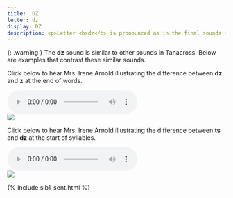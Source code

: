 ```yaml
---
title:  DZ
letter: dz
display: DZ
description: <p>Letter <b>dz</b> is pronounced as in the final sounds in English la<b>ds</b> and pa<b>ds</b>. This is a voiced sound (made with the vocal cords vibrating) and is distinct from  z.</p>
---
```






{: .warning }
The <b>dz</b> sound is similar to other sounds in Tanacross. Below are examples that contrast these similar sounds.


Click below to hear Mrs. Irene Arnold illustrating the difference between <b>dz</b> and <b>z</b> at the end of words.

<div class="audiobox">
<div class="audio">
<audio controls src="{{ site.baseurl }}/assets/audio/dz_z_comp.mp3" type="audio/mpeg">Your browser does not support the audio element.</audio>
</div>
<div class="text">
<img src="{{ site.baseurl }}/assets/gif/dz_z_comp.gif" border="0" />
</div>
</div>


Click below to hear Mrs. Irene Arnold illustrating the difference between <b>ts</b> and <b>dz</b> at the start of syllables.


<div class="audiobox">
<div class="audio">
<audio controls src="{{ site.baseurl }}/assets/audio/ts_dz_comp.mp3" type="audio/mpeg">Your browser does not support the audio element.</audio>
</div>
<div class="text">
<img src="{{ site.baseurl }}/assets/gif/ts_dz_comp.gif" border="0" />
</div>
</div>

{% include sib1_sent.html %}
			